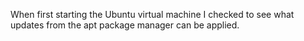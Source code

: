 When first starting the Ubuntu virtual machine I checked to see what updates from the apt package manager can be applied. 